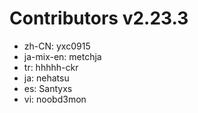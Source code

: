 # Contributors v2.23.3

* zh-CN: yxc0915
* ja-mix-en: metchja
* tr: hhhhh-ckr
* ja: nehatsu
* es: Santyxs
* vi: noobd3mon
